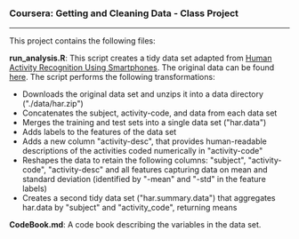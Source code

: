 ### Coursera: Getting and Cleaning Data - Class Project
---
This project contains the following files:

**run_analysis.R**: This script creates a tidy data set adapted from [Human Activity Recognition Using Smartphones](http://archive.ics.uci.edu/ml/datasets/Human+Activity+Recognition+Using+Smartphones). The original data can be found [here](https://d396qusza40orc.cloudfront.net/getdata%2Fprojectfiles%2FUCI%20HAR%20Dataset.zip). The script performs the following transformations:
* Downloads the original data set and unzips it into a data directory ("./data/har.zip")
* Concatenates the subject, activity-code, and data from each data set
* Merges the training and test sets into a single data set ("har.data")
* Adds labels to the features of the data set
* Adds a new column "activity-desc", that provides human-readable descriptions of the activities coded numerically in "activity-code"
* Reshapes the data to retain the following columns: "subject", "activity-code", "activity-desc" and all features capturing data on mean and standard deviation (identified by "-mean" and "-std" in the feature labels)
* Creates a second tidy data set ("har.summary.data") that aggregates har.data by "subject" and "activity_code", returning means

**CodeBook.md**: A code book describing the variables in the data set.
  
